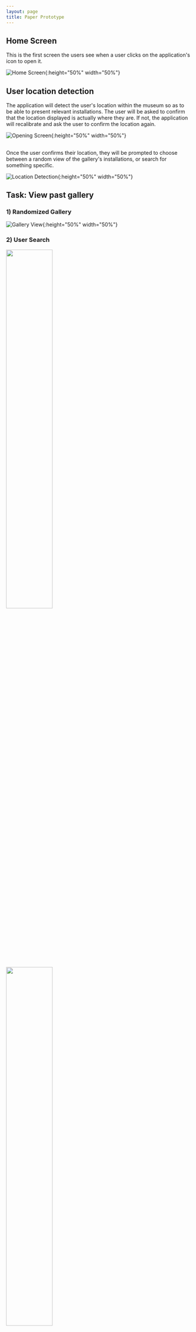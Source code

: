 ```yaml
---
layout: page
title: Paper Prototype
---
```


## Home Screen
This is the first screen the users see when a user clicks on the application's icon to open it.

![Home Screen](home.jpg){:height="50%" width="50%"}

## User location detection
The application will detect the user's location within the museum so as to be able to present relevant installations. The user will be asked to confirm that the location displayed is actually where they are. If not, the application will recalibrate and ask the user to confirm the location again.

![Opening Screen](location.jpg){:height="50%" width="50%"}

## 
Once the user confirms their location, they will be prompted to choose between a random view of the gallery's installations, or search for something specific.

![Location Detection](gallery.jpg){:height="50%" width="50%"}



## Task: View past gallery

### 1) Randomized Gallery

![Gallery View](view_gallery.jpg){:height="50%" width="50%"}

### 2) User Search

<img src="{{ site.baseurl }}/paper_prototype/search_categories.jpg" data-rotate="270" height="50%" width="50%"/>

<img src="search_results.jpg" data-rotate="270" height="50%" width="50%"/>

![Search](search_categories.jpg){:height="50%" width="50%"}

![Search Results](search_results.jpg){:height="50%" width="50%"}

![Confirmation](confirmation.jpg){:height="50%" width="50%"}

![Gallery View](view_gallery.jpg){:height="50%" width="50%"}


## Task: Interact with past gallery

![Interesting Art](info_bubbles.jpg){:height="50%" width="50%"}

![More Info](more_info.jpg){:height="50%" width="50%"}


## The Big Picture
![Panorama](gallery_panorama.jpg)

Image Source: [The Fishbach Gallery](http://www.bradmarshallart.com/gallerypan07.htm)
